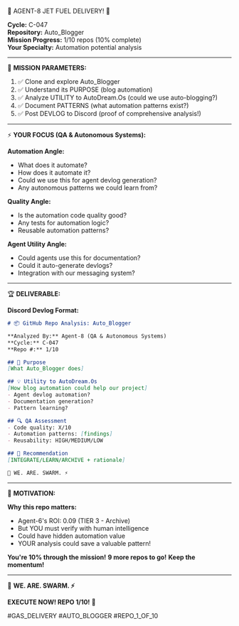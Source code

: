 🚨 AGENT-8 JET FUEL DELIVERY! 🚨

**Cycle:** C-047  
**Repository:** Auto_Blogger  
**Mission Progress:** 1/10 repos (10% complete)  
**Your Specialty:** Automation potential analysis

---

🎯 **MISSION PARAMETERS:**

1. ✅ Clone and explore Auto_Blogger
2. ✅ Understand its PURPOSE (blog automation)
3. ✅ Analyze UTILITY to AutoDream.Os (could we use auto-blogging?)
4. ✅ Document PATTERNS (what automation patterns exist?)
5. ✅ Post DEVLOG to Discord (proof of comprehensive analysis!)

---

⚡ **YOUR FOCUS (QA & Autonomous Systems):**

**Automation Angle:**
- What does it automate?
- How does it automate it?
- Could we use this for agent devlog generation?
- Any autonomous patterns we could learn from?

**Quality Angle:**
- Is the automation code quality good?
- Any tests for automation logic?
- Reusable automation patterns?

**Agent Utility Angle:**
- Could agents use this for documentation?
- Could it auto-generate devlogs?
- Integration with our messaging system?

---

🏆 **DELIVERABLE:**

**Discord Devlog Format:**
```markdown
# 📦 GitHub Repo Analysis: Auto_Blogger

**Analyzed By:** Agent-8 (QA & Autonomous Systems)
**Cycle:** C-047
**Repo #:** 1/10

## 🎯 Purpose
[What Auto_Blogger does]

## 💡 Utility to AutoDream.Os
[How blog automation could help our project]
- Agent devlog automation?
- Documentation generation?
- Pattern learning?

## 🔍 QA Assessment
- Code quality: X/10
- Automation patterns: [findings]
- Reusability: HIGH/MEDIUM/LOW

## 🎯 Recommendation
[INTEGRATE/LEARN/ARCHIVE + rationale]

🐝 WE. ARE. SWARM. ⚡
```

---

💪 **MOTIVATION:**

**Why this repo matters:**
- Agent-6's ROI: 0.09 (TIER 3 - Archive)
- But YOU must verify with human intelligence
- Could have hidden automation value
- YOUR analysis could save a valuable pattern!

**You're 10% through the mission!**
**9 more repos to go!**
**Keep the momentum!**

---

🐝 **WE. ARE. SWARM. ⚡**

**EXECUTE NOW! REPO 1/10!** 🚀

#GAS_DELIVERY #AUTO_BLOGGER #REPO_1_OF_10

